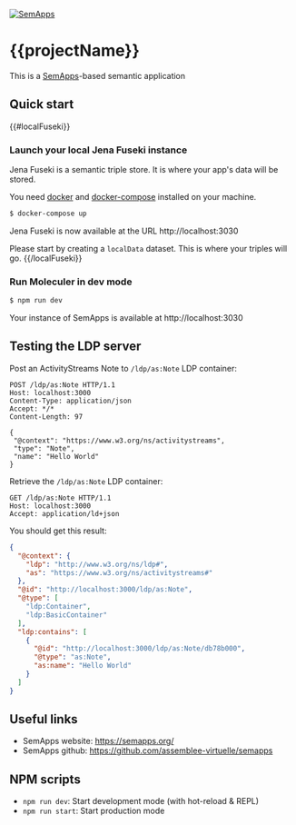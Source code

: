 [![SemApps](https://badgen.net/badge/Powered%20by/SemApps/28CDFB)](https://semapps.org)

# {{projectName}}
This is a [SemApps](https://semapps.org/)-based semantic application

## Quick start

{{#localFuseki}}
### Launch your local Jena Fuseki instance

Jena Fuseki is a semantic triple store. It is where your app's data will be stored.

You need [docker](https://docs.docker.com/install/) and [docker-compose](https://docs.docker.com/compose/install/) installed on your machine.

```bash
$ docker-compose up
```

Jena Fuseki is now available at the URL http://localhost:3030

Please start by creating a `localData` dataset. This is where your triples will go.
{{/localFuseki}}

### Run Moleculer in dev mode

```bash
$ npm run dev
```

Your instance of SemApps is available at http://localhost:3030

## Testing the LDP server

Post an ActivityStreams Note to `/ldp/as:Note` LDP container:

```
POST /ldp/as:Note HTTP/1.1
Host: localhost:3000
Content-Type: application/json
Accept: */*
Content-Length: 97

{
 "@context": "https://www.w3.org/ns/activitystreams",
 "type": "Note",
 "name": "Hello World"
}
```

Retrieve the `/ldp/as:Note` LDP container:

```
GET /ldp/as:Note HTTP/1.1
Host: localhost:3000
Accept: application/ld+json
```

You should get this result:

```json
{
  "@context": {
    "ldp": "http://www.w3.org/ns/ldp#",
    "as": "https://www.w3.org/ns/activitystreams#"
  },
  "@id": "http://localhost:3000/ldp/as:Note",
  "@type": [
    "ldp:Container",
    "ldp:BasicContainer"
  ],
  "ldp:contains": [
    {
      "@id": "http://localhost:3000/ldp/as:Note/db78b000",
      "@type": "as:Note",
      "as:name": "Hello World"
    }
  ]
}
```

## Useful links

* SemApps website: https://semapps.org/
* SemApps github: https://github.com/assemblee-virtuelle/semapps

## NPM scripts

- `npm run dev`: Start development mode (with hot-reload & REPL)
- `npm run start`: Start production mode
